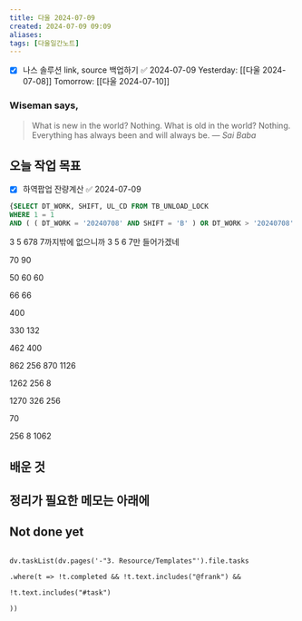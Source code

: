```yaml
---
title: 다울 2024-07-09
created: 2024-07-09 09:09
aliases: 
tags: [다울일간노트]
---
```

- [x] 나스 솔루션 link, source 백업하기 ✅ 2024-07-09
Yesterday: [[다울 2024-07-08]]
Tomorrow: [[다울 2024-07-10]]

### Wiseman says,
> What is new in the world? Nothing. What is old in the world? Nothing. Everything has always been and will always be.
> — <cite>Sai Baba</cite>


## 오늘 작업 목표
- [x] 하역팝업 잔량계산 ✅ 2024-07-09



```sql
{SELECT DT_WORK, SHIFT, UL_CD FROM TB_UNLOAD_LOCK 
WHERE 1 = 1 
AND ( ( DT_WORK = '20240708' AND SHIFT = 'B' ) OR DT_WORK > '20240708' ) AND DT_WORK <= '20240710' }
```

3 5 678
7까지밖에 없으니까 3 5 6 7만 들어가겠네

70
90

50
60
60

66
66

400

330
132

462
400

862
256
870
1126



1262
256
8

1270
326
256

70


256 8  1062


## 배운 것




## 정리가 필요한 메모는 아래에

## Not done yet

```dataviewjs

dv.taskList(dv.pages('-"3. Resource/Templates"').file.tasks

.where(t => !t.completed && !t.text.includes("@frank") &&

!t.text.includes("#task")

))

```
